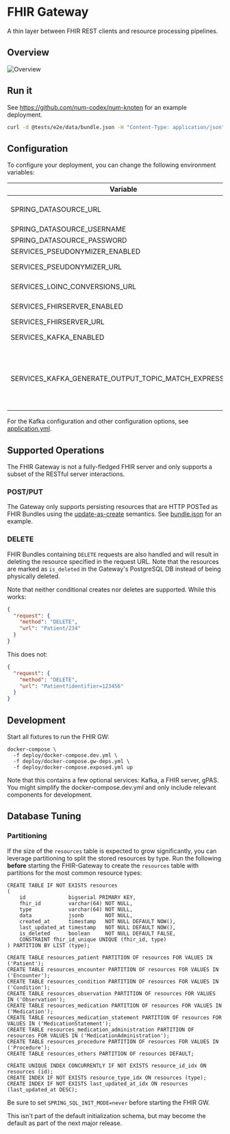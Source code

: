 # FHIR Gateway

A thin layer between FHIR REST clients and resource processing pipelines.

## Overview

![Overview](docs/img/overview.png "Overview")

## Run it

See <https://github.com/num-codex/num-knoten> for an example deployment.

```sh
curl -d @tests/e2e/data/bundle.json -H "Content-Type: application/json" -X POST http://localhost:18080/fhir
```

## Configuration

To configure your deployment, you can change the following environment variables:

| Variable                                              | Description                                                                                                                                                                                                                                                                                                                          | Default                                   |
| ----------------------------------------------------- | ------------------------------------------------------------------------------------------------------------------------------------------------------------------------------------------------------------------------------------------------------------------------------------------------------------------------------------ | ----------------------------------------- |
| SPRING_DATASOURCE_URL                                 | JDBC URL of the Postgres DB to store the received FHIR resources, needs to be set to an empty variable if no PSQL db is to be connected to                                                                                                                                                                                           | jdbc:postgresql://fhir-db:5432/fhir       |
| SPRING_DATASOURCE_USERNAME                            | Username of the Postgres DB                                                                                                                                                                                                                                                                                                          | postgres                                  |
| SPRING_DATASOURCE_PASSWORD                            | Password for the Postgres DB                                                                                                                                                                                                                                                                                                         | postgres                                  |
| SERVICES_PSEUDONYMIZER_ENABLED                        | Whether pseudonymization should be enabled.                                                                                                                                                                                                                                                                                          | true                                      |
| SERVICES_PSEUDONYMIZER_URL                            | URL of the [FHIR Pseudonymizer service](https://github.com/miracum/fhir-pseudonymizer)                                                                                                                                                                                                                                               | <http://fhir-pseudonymizer:8080/fhir>     |
| SERVICES_LOINC_CONVERSIONS_URL                        | URL of the [LOINC conversion service](https://gitlab.miracum.org/miracum/etl/loinc-conversion)                                                                                                                                                                                                                                       | <http://loinc-converter:8080/conversions> |
| SERVICES_FHIRSERVER_ENABLED                           | Whether to send received resources to a downstream FHIR server                                                                                                                                                                                                                                                                       | false                                     |
| SERVICES_FHIRSERVER_URL                               | URL of the FHIR server to send data to                                                                                                                                                                                                                                                                                               | <http://fhir-server:8080/fhir>            |
| SERVICES_KAFKA_ENABLED                                | Enable reading FHIR resources from, and writing them back to a Kafka cluster                                                                                                                                                                                                                                                         | false                                     |
| SERVICES_KAFKA_GENERATE_OUTPUT_TOPIC_MATCH_EXPRESSION | Allows for dynamically generating the Kafka output topic's name based on the input topic. Used to set a regular expression which is applied to the input topic and the first match is replaced with the value of `SERVICES_KAFKA_GENERATE_OUTPUT_TOPIC_REPLACE_WITH`. You can set this to `"^"` to add a prefix to the output topic. | `""`                                      |

For the Kafka configuration and other configuration options,
see [application.yml](src/main/resources/application.yml).

## Supported Operations

The FHIR Gateway is not a fully-fledged FHIR server and only supports a subset of the RESTful server
interactions.

### POST/PUT

The Gateway only supports persisting resources that are HTTP POSTed as FHIR Bundles using
the [update-as-create](https://www.hl7.org/fhir/http.html#upsert) semantics.
See [bundle.json](tests/e2e/data/bundle.json) for an example.

### DELETE

FHIR Bundles containing `DELETE` requests are also handled and will result in deleting the resource
specified in the request URL. Note that the resources are marked as `is_deleted` in the Gateway's
PostgreSQL DB instead of being physically deleted.

Note that neither conditional creates nor deletes are supported. While this works:

```json
{
  "request": {
    "method": "DELETE",
    "url": "Patient/234"
  }
}
```

This does not:

```json
{
  "request": {
    "method": "DELETE",
    "url": "Patient?identifier=123456"
  }
}
```

## Development

Start all fixtures to run the FHIR GW:

```shell
docker-compose \
  -f deploy/docker-compose.dev.yml \
  -f deploy/docker-compose.gw-deps.yml \
  -f deploy/docker-compose.exposed.yml up
```

Note that this contains a few optional services: Kafka, a FHIR server, gPAS. You might simplify the
docker-compose.dev.yml and only include relevant components for development.

## Database Tuning

### Partitioning

If the size of the `resources` table is expected to grow significantly, you can leverage
partitioning to split the stored resources by type. Run the following **before** starting the
FHIR-Gateway to create the `resources` table with partitions for the most common resource types:

```postgresql
CREATE TABLE IF NOT EXISTS resources
(
    id              bigserial PRIMARY KEY,
    fhir_id         varchar(64) NOT NULL,
    type            varchar(64) NOT NULL,
    data            jsonb       NOT NULL,
    created_at      timestamp   NOT NULL DEFAULT NOW(),
    last_updated_at timestamp   NOT NULL DEFAULT NOW(),
    is_deleted      boolean     NOT NULL DEFAULT FALSE,
    CONSTRAINT fhir_id_unique UNIQUE (fhir_id, type)
) PARTITION BY LIST (type);

CREATE TABLE resources_patient PARTITION OF resources FOR VALUES IN ('Patient');
CREATE TABLE resources_encounter PARTITION OF resources FOR VALUES IN ('Encounter');
CREATE TABLE resources_condition PARTITION OF resources FOR VALUES IN ('Condition');
CREATE TABLE resources_observation PARTITION OF resources FOR VALUES IN ('Observation');
CREATE TABLE resources_medication PARTITION OF resources FOR VALUES IN ('Medication');
CREATE TABLE resources_medication_statement PARTITION OF resources FOR VALUES IN ('MedicationStatement');
CREATE TABLE resources_medication_administration PARTITION OF resources FOR VALUES IN ('MedicationAdministration');
CREATE TABLE resources_procedure PARTITION OF resources FOR VALUES IN ('Procedure');
CREATE TABLE resources_others PARTITION OF resources DEFAULT;

CREATE UNIQUE INDEX CONCURRENTLY IF NOT EXISTS resource_id_idx ON resources (id);
CREATE INDEX IF NOT EXISTS resource_type_idx ON resources (type);
CREATE INDEX IF NOT EXISTS last_updated_at_idx ON resources (last_updated_at DESC);
```

Be sure to set `SPRING_SQL_INIT_MODE=never` before starting the FHIR GW.

This isn't part of the default initialization schema, but may become the default as part of the next
major release.
